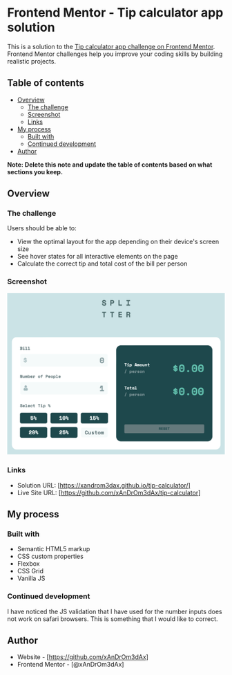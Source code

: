 # Frontend Mentor - Tip calculator app solution

This is a solution to the [Tip calculator app challenge on Frontend Mentor](https://www.frontendmentor.io/challenges/tip-calculator-app-ugJNGbJUX). Frontend Mentor challenges help you improve your coding skills by building realistic projects.

## Table of contents

- [Overview](#overview)
  - [The challenge](#the-challenge)
  - [Screenshot](#screenshot)
  - [Links](#links)
- [My process](#my-process)
  - [Built with](#built-with)
  - [Continued development](#continued-development)
- [Author](#author)

**Note: Delete this note and update the table of contents based on what sections you keep.**

## Overview

### The challenge

Users should be able to:

- View the optimal layout for the app depending on their device's screen size
- See hover states for all interactive elements on the page
- Calculate the correct tip and total cost of the bill per person

### Screenshot

![screenshot](image.png)

### Links

- Solution URL: [https://xandrom3dax.github.io/tip-calculator/]
- Live Site URL: [https://github.com/xAnDrOm3dAx/tip-calculator]

## My process

### Built with

- Semantic HTML5 markup
- CSS custom properties
- Flexbox
- CSS Grid
- Vanilla JS

### Continued development

I have noticed the JS validation that I have used for the number inputs does not work on safari browsers. This is something that I would like to correct.

## Author

- Website - [https://github.com/xAnDrOm3dAx]
- Frontend Mentor - [@xAnDrOm3dAx]
